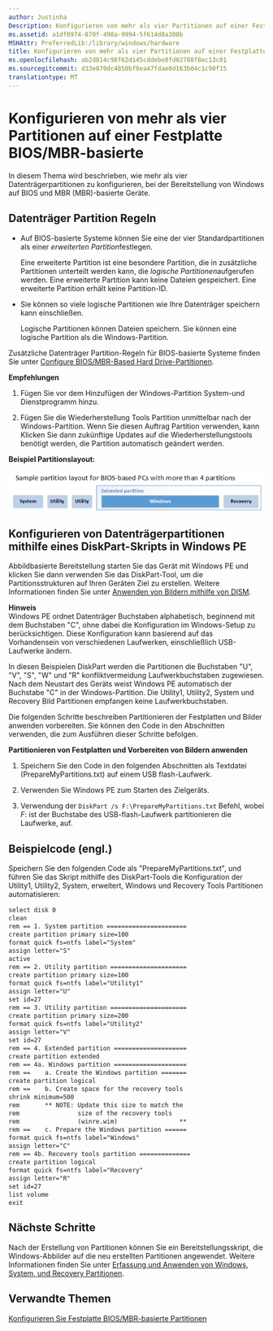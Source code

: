 ```yaml
---
author: Justinha
Description: Konfigurieren von mehr als vier Partitionen auf einer Festplatte BIOS/MBR-basierte
ms.assetid: a1df0974-870f-498a-9994-5f614d8a308b
MSHAttr: PreferredLib:/library/windows/hardware
title: Konfigurieren von mehr als vier Partitionen auf einer Festplatte BIOS/MBR-basierte
ms.openlocfilehash: ab2d814c98f62d145cddebe8fd02788f8ec13c01
ms.sourcegitcommit: d33e870dc4850bf0ea47fdae0d163b04c1c90f15
translationtype: MT
---
```

# <a name="configure-more-than-four-partitions-on-a-biosmbr-based-hard-disk"></a>Konfigurieren von mehr als vier Partitionen auf einer Festplatte BIOS/MBR-basierte


In diesem Thema wird beschrieben, wie mehr als vier Datenträgerpartitionen zu konfigurieren, bei der Bereitstellung von Windows auf BIOS und MBR (MBR)-basierte Geräte.

## <a name="span-iddiskpartitionrulesspanspan-iddiskpartitionrulesspanspan-iddiskpartitionrulesspandisk-partition-rules"></a><span id="DiskPartitionRules"></span><span id="diskpartitionrules"></span><span id="DISKPARTITIONRULES"></span>Datenträger Partition Regeln


-   Auf BIOS-basierte Systeme können Sie eine der vier Standardpartitionen als einer *erweiterten Partition*festlegen.

    Eine erweiterte Partition ist eine besondere Partition, die in zusätzliche Partitionen unterteilt werden kann, die *logische Partitionen*aufgerufen werden. Eine erweiterte Partition kann keine Dateien gespeichert. Eine erweiterte Partition erhält keine Partition-ID.

-   Sie können so viele logische Partitionen wie Ihre Datenträger speichern kann einschließen.

    Logische Partitionen können Dateien speichern. Sie können eine logische Partition als die Windows-Partition.

Zusätzliche Datenträger Partition-Regeln für BIOS-basierte Systeme finden Sie unter [Configure BIOS/MBR-Based Hard Drive-Partitionen](configure-biosmbr-based-hard-drive-partitions.md).

**Empfehlungen**

1.  Fügen Sie vor dem Hinzufügen der Windows-Partition System-und Dienstprogramm hinzu.

2.  Fügen Sie die Wiederherstellung Tools Partition unmittelbar nach der Windows-Partition. Wenn Sie diesen Auftrag Partition verwenden, kann Klicken Sie dann zukünftige Updates auf die Wiederherstellungstools benötigt werden, die Partition automatisch geändert werden.

**Beispiel Partitionslayout:**

![Beispiel Partitionslayout: Systempartition, Dienstprogramm-Partition, Dienstprogramm-Partition, und einer erweiterten Partition, die eine Windows-Partition und eine Wiederherstellungspartition enthält](images/dep-win10-partitions-bios-morethanfour.png)

## <a name="span-idconfiguringpartitionsusingdiskpartspanspan-idconfiguringpartitionsusingdiskpartspanspan-idconfiguringpartitionsusingdiskpartspanconfiguring-disk-partitions-by-using-a-diskpart-script-in-windows-pe"></a><span id="ConfiguringPartitionsUsingDiskPart"></span><span id="configuringpartitionsusingdiskpart"></span><span id="CONFIGURINGPARTITIONSUSINGDISKPART"></span>Konfigurieren von Datenträgerpartitionen mithilfe eines DiskPart-Skripts in Windows PE


Abbildbasierte Bereitstellung starten Sie das Gerät mit Windows PE und klicken Sie dann verwenden Sie das DiskPart-Tool, um die Partitionsstrukturen auf Ihren Geräten Ziel zu erstellen. Weitere Informationen finden Sie unter [Anwenden von Bildern mithilfe von DISM](apply-images-using-dism.md).

**Hinweis**  
Windows PE ordnet Datenträger Buchstaben alphabetisch, beginnend mit dem Buchstaben "C", ohne dabei die Konfiguration im Windows-Setup zu berücksichtigen. Diese Konfiguration kann basierend auf das Vorhandensein von verschiedenen Laufwerken, einschließlich USB-Laufwerke ändern.

In diesen Beispielen DiskPart werden die Partitionen die Buchstaben "U", "V", "S", "W" und "R" konfliktvermeidung Laufwerkbuchstaben zugewiesen. Nach dem Neustart des Geräts weist Windows PE automatisch der Buchstabe "C" in der Windows-Partition. Die Utility1, Utility2, System und Recovery Bild Partitionen empfangen keine Laufwerkbuchstaben.

 

Die folgenden Schritte beschreiben Partitionieren der Festplatten und Bilder anwenden vorbereiten. Sie können den Code in den Abschnitten verwenden, die zum Ausführen dieser Schritte befolgen.

**Partitionieren von Festplatten und Vorbereiten von Bildern anwenden**

1.  Speichern Sie den Code in den folgenden Abschnitten als Textdatei (PrepareMyPartitions.txt) auf einem USB flash-Laufwerk.

2.  Verwenden Sie Windows PE zum Starten des Zielgeräts.

3.  Verwendung der `DiskPart /s F:\PrepareMyPartitions.txt` Befehl, wobei *F*: ist der Buchstabe des USB-flash-Laufwerk partitionieren die Laufwerke, auf.

## <a name="span-idsamplecodespanspan-idsamplecodespanspan-idsamplecodespansample-code"></a><span id="Sample_code"></span><span id="sample_code"></span><span id="SAMPLE_CODE"></span>Beispielcode (engl.)


Speichern Sie den folgenden Code als "PrepareMyPartitions.txt", und führen Sie das Skript mithilfe des DiskPart-Tools die Konfiguration der Utility1, Utility2, System, erweitert, Windows und Recovery Tools Partitionen automatisieren:

``` syntax
select disk 0
clean
rem == 1. System partition ======================
create partition primary size=100
format quick fs=ntfs label="System"
assign letter="S"
active
rem == 2. Utility partition =====================
create partition primary size=100
format quick fs=ntfs label="Utility1"
assign letter="U"
set id=27
rem == 3. Utility partition =====================
create partition primary size=200
format quick fs=ntfs label="Utility2"
assign letter="V"
set id=27
rem == 4. Extended partition ====================
create partition extended
rem == 4a. Windows partition ====================
rem ==    a. Create the Windows partition =======
create partition logical
rem ==    b. Create space for the recovery tools  
shrink minimum=500
rem       ** NOTE: Update this size to match the
rem                size of the recovery tools 
rem                (winre.wim)                 **
rem ==    c. Prepare the Windows partition ====== 
format quick fs=ntfs label="Windows"
assign letter="C"
rem == 4b. Recovery tools partition ==============
create partition logical
format quick fs=ntfs label="Recovery"
assign letter="R"
set id=27
list volume
exit
```

## <a name="span-idnextstepsspanspan-idnextstepsspanspan-idnextstepsspannext-steps"></a><span id="Next_Steps"></span><span id="next_steps"></span><span id="NEXT_STEPS"></span>Nächste Schritte


Nach der Erstellung von Partitionen können Sie ein Bereitstellungsskript, die Windows-Abbilder auf die neu erstellten Partitionen angewendet. Weitere Informationen finden Sie unter [Erfassung und Anwenden von Windows, System, und Recovery Partitionen](capture-and-apply-windows-system-and-recovery-partitions.md).

## <a name="span-idrelatedtopicsspanrelated-topics"></a><span id="related_topics"></span>Verwandte Themen


[Konfigurieren Sie Festplatte BIOS/MBR-basierte Partitionen](configure-biosmbr-based-hard-drive-partitions.md)

 

 






